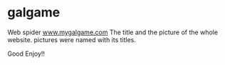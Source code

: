 # galgame
Web  spider www.mygalgame.com
The title and the picture of the whole website.
pictures were named with its titles.

Good Enjoy!!
